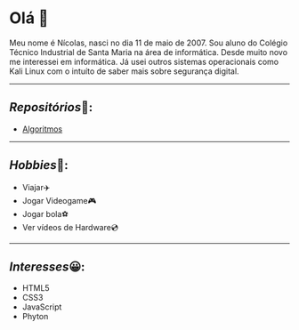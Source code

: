 # Olá 👋
Meu nome é Nícolas, nasci no dia 11 de maio de 2007.
Sou aluno do Colégio Técnico Industrial de Santa Maria na área de informática.
Desde muito novo me interessei em informática. Já usei outros sistemas operacionais como Kali Linux com o intuíto de saber mais sobre segurança digital.

---
## *Repositórios*🤖:
* [Algoritmos](https://github.com/NicolasZimmer2/Algoritmos)

---
## *Hobbies*🚀:
 * Viajar✈️
 * Jogar Videogame🎮
 * Jogar bola⚽
 * Ver vídeos de Hardware💿

--- 
## *Interesses*😀:

* HTML5
* CSS3
* JavaScript
* Phyton
 

